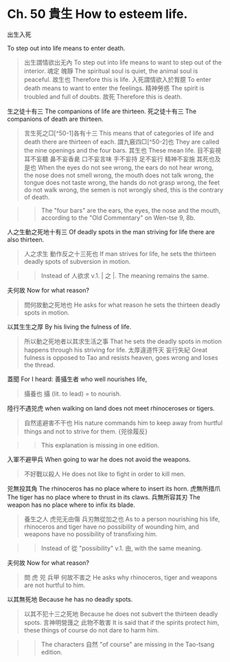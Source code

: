 # Ch. 50 貴生 How to esteem life.

出生入死

To step out into life means to enter death.

> 出生謂情欲出无內
To step out into life means to want to step out of the interior.
魂定
魄靜
The spiritual soul is quiet,
the animal soul is peaceful.
故生也
Therefore this is life.
入死謂情欲入於胷臆
To enter death means to want to enter the feelings.
精神勞惑
The spirit is troubled and full of doubts.
故死
Therefore this is death.

生之徒十有三
The companions of life are thirteen.
死之徒十有三
The companions of death are thirteen.

> 言生死之□[^50-1]各有十三
This means that of categories of life and death there are thirteen of each.
謂九竅四□[^50-2]也
They are called the nine openings and the four bars.
其生也
These mean life.
目不妄視
耳不妄聽
鼻不妄香臰
口不妄言味
手不妄持
足不妄行
精神不妄施
其死也及是也
When the eyes do not see wrong,
the ears do not hear wrong,
the nose does not smell wrong,
the mouth does not talk wrong,
the tongue does not taste wrong,
the hands do not grasp wrong,
the feet do not walk wrong,
the semen is not wrongly shed,
this is the contrary of death.

>> The "four bars" are the ears, the eyes, the nose and the mouth,
according to the "Old Commentary" on Wen-tse 9, 8b.

人之生動之死地十有三
Of deadly spots in the man striving for life there are also thirteen.

> 人之求生
動作反之十三死也
If man strives for life,
he sets the thirteen deadly spots of subversion in motion.

>> Instead of 人欲求 v.1. | 之 |. The meaning remains the same.

夫何故
Now for what reason?

> 問何故動之死地也
He asks for what reason he sets the thirteen deadly spots in motion.

以其生生之厚
By his living the fulness of life.

> 所以動之死地者以其求生活之事
That he sets the deadly spots in motion happens through his striving for life.
太厚違道忤天
妄行失紀
Great fulness is opposed to Tao and resists heaven,
goes wrong and loses the thread.

蓋聞
For I heard:
善攝生者
who well nourishes life,

> 攝養也
攝 (lit. to lead) = to nourish.

陸行不遇兕虎
when walking on land does not meet rhinoceroses or tigers.

> 自然逺避害不干也
His nature commands him to keep away from hurtful things and not to strive for them.
{兕徐履反}

>> This explanation is missing in one edition.

入軍不避甲兵
When going to war he does not avoid the weapons.

> 不好戰以殺人
He does not like to fight in order to kill men.

兕無投其角
The rhinoceros has no place where to insert its horn.
虎無所措爪
The tiger has no place where to thrust in its claws.
兵無所容其刃
The weapon has no place where to infix its blade.

> 養生之人
虎兕无由傷
兵刃無從加之也
As to a person nourishing his life,
rhinoceros and tiger have no possibility of wounding him,
and weapons have no possibility of transfixing him.

>> Instead of 從 "possibility" v.1. 由, with the same meaning.

夫何故
Now for what reason?

> 問
虎
兕
兵甲
何故不害之
He asks why
rhinoceros,
tiger
and weapons
are not hurtful to him.

以其無死地
Because he has no deadly spots.

> 以其不犯十三之死地
Because he does not subvert the thirteen deadly spots.
言神明營䕶之
此物不敢害
It is said that if the spirits protect him,
these things of course do not dare to harm him.

>> The characters 自然 "of course" are missing in the Tao-tsang edition.
